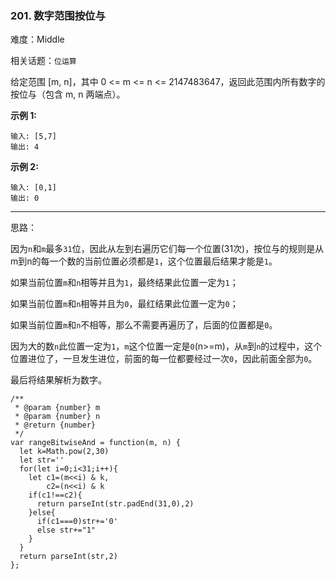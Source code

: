 ### 201. 数字范围按位与

难度：Middle

相关话题：`位运算`

给定范围 [m, n]，其中 0 <= m <= n <= 2147483647，返回此范围内所有数字的按位与（包含 m, n 两端点）。



**示例 1:** 



```
输入: [5,7]
输出: 4
```


**示例 2:** 



```
输入: [0,1]
输出: 0
```



-----

思路：

因为`n`和`m`最多`31`位，因此从左到右遍历它们每一个位置(31次)，按位与的规则是从m到n的每一个数的当前位置必须都是`1`，这个位置最后结果才能是`1`。

如果当前位置`m`和`n`相等并且为`1`，最终结果此位置一定为`1`；

如果当前位置`m`和`n`相等并且为`0`，最红结果此位置一定为`0`；

如果当前位置`m`和`n`不相等，那么不需要再遍历了，后面的位置都是`0`。

因为大的数`n`此位置一定为`1`，`m`这个位置一定是`0`(n>=m)，从`m`到`n`的过程中，这个位置进位了，一旦发生进位，前面的每一位都要经过一次`0`，因此前面全部为`0`。

最后将结果解析为数字。

```
/**
 * @param {number} m
 * @param {number} n
 * @return {number}
 */
var rangeBitwiseAnd = function(m, n) {
  let k=Math.pow(2,30)
  let str=''
  for(let i=0;i<31;i++){
    let c1=(m<<i) & k,
        c2=(n<<i) & k
    if(c1!==c2){
      return parseInt(str.padEnd(31,0),2)
    }else{
      if(c1===0)str+='0'
      else str+="1"
    }
  }
  return parseInt(str,2)
};
```

